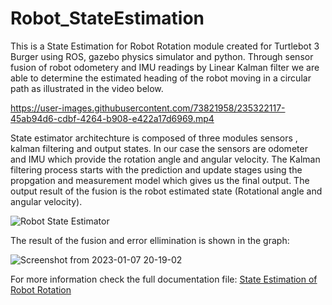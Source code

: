 # Robot_StateEstimation
This is a State Estimation for Robot Rotation module created for Turtlebot 3 Burger using ROS, gazebo physics simulator and python. Through sensor fusion of robot odometery and IMU readings by Linear Kalman filter we are able to determine the estimated heading of the robot moving in a circular path as illustrated in the video below. 


https://user-images.githubusercontent.com/73821958/235322117-45ab94d6-cdbf-4264-b908-e422a17d6969.mp4

State estimator architechture is composed of three modules sensors , kalman filtering and output states. In our case the sensors are odometer and IMU which provide the rotation angle and angular velocity. The Kalman filtering process starts with the prediction and update stages using the propgation and measurement model which gives us the final output. The output result of the fusion is the robot estimated state (Rotational angle and angular velocity).  

![Robot State Estimator](https://user-images.githubusercontent.com/73821958/235322829-ad215d92-6396-4d7f-9a89-b1179d269687.png)


The result of the fusion and error ellimination is shown in the graph: 

![Screenshot from 2023-01-07 20-19-02](https://user-images.githubusercontent.com/73821958/235322352-a40c7b6d-2dd7-4f5d-bc77-2a70192a263a.png)

For more information check the full documentation file: [State Estimation of Robot Rotation](https://github.com/dinaashraf20003/TurtleBot_StateEstimation/files/11360014/State.Estimation.of.Robot.Rotation.pdf)
